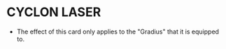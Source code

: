 
# CYCLON LASER

*   The effect of this card only applies to the "Gradius" that it is equipped to.

  